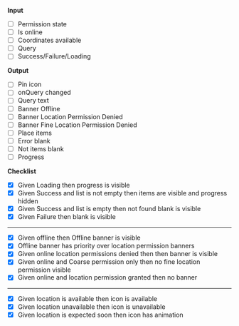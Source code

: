 **Input**

- [ ] Permission state
- [ ] Is online
- [ ] Coordinates available
- [ ] Query
- [ ] Success/Failure/Loading

**Output**

- [ ] Pin icon
- [ ] onQuery changed
- [ ] Query text
- [ ] Banner Offline
- [ ] Banner Location Permission Denied
- [ ] Banner Fine Location Permission Denied
- [ ] Place items
- [ ] Error blank
- [ ] Not items blank
- [ ] Progress

**Checklist**

- [X] Given Loading then progress is visible
- [X] Given Success and list is not empty then items are visible and progress hidden
- [X] Given Success and list is empty then not found blank is visible
- [X] Given Failure then blank is visible
---
- [x] Given offline then Offline banner is visible
- [X] Offline banner has priority over location permission banners
- [X] Given online location permissions denied then then banner is visible
- [X] Given online and Coarse permission only then no fine location permission visible
- [x] Given online and location permission granted then no banner 
---
- [X] Given location is available then icon is available
- [X] Given location unavailable then icon is unavailable
- [X] Given location is expected soon then icon has animation
